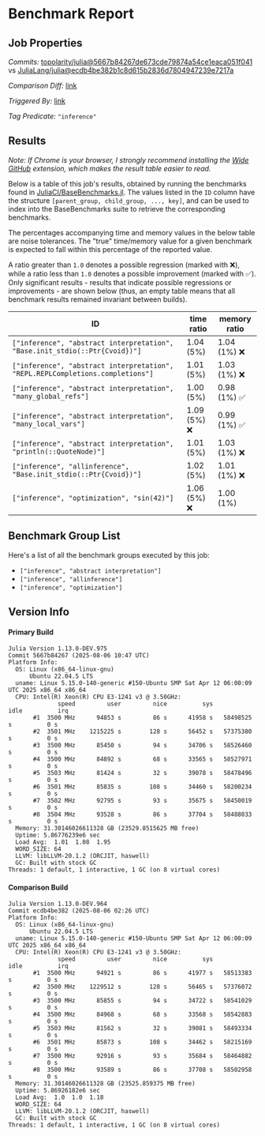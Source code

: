 # Benchmark Report

## Job Properties

*Commits:* [topolarity/julia@5667b84267de673cde79874a54ce1eaca051f041](https://github.com/topolarity/julia/commit/5667b84267de673cde79874a54ce1eaca051f041) vs [JuliaLang/julia@ecdb4be382b1c8d615b2836d7804947239e7217a](https://github.com/JuliaLang/julia/commit/ecdb4be382b1c8d615b2836d7804947239e7217a)

*Comparison Diff:* [link](https://github.com/JuliaLang/julia/compare/ecdb4be382b1c8d615b2836d7804947239e7217a..topolarity/julia:5667b84267de673cde79874a54ce1eaca051f041)

*Triggered By:* [link](https://github.com/JuliaLang/julia/pull/55601#issuecomment-3159505292)

*Tag Predicate:* `"inference"`

## Results

*Note: If Chrome is your browser, I strongly recommend installing the [Wide GitHub](https://chrome.google.com/webstore/detail/wide-github/kaalofacklcidaampbokdplbklpeldpj?hl=en)
extension, which makes the result table easier to read.*

Below is a table of this job's results, obtained by running the benchmarks found in
[JuliaCI/BaseBenchmarks.jl](https://github.com/JuliaCI/BaseBenchmarks.jl). The values
listed in the `ID` column have the structure `[parent_group, child_group, ..., key]`,
and can be used to index into the BaseBenchmarks suite to retrieve the corresponding
benchmarks.

The percentages accompanying time and memory values in the below table are noise tolerances. The "true"
time/memory value for a given benchmark is expected to fall within this percentage of the reported value.

A ratio greater than `1.0` denotes a possible regression (marked with :x:), while a ratio less
than `1.0` denotes a possible improvement (marked with :white_check_mark:). Only significant results - results
that indicate possible regressions or improvements - are shown below (thus, an empty table means that all
benchmark results remained invariant between builds).

| ID | time ratio | memory ratio |
|----|------------|--------------|
| `["inference", "abstract interpretation", "Base.init_stdio(::Ptr{Cvoid})"]` | 1.04 (5%)  | 1.04 (1%) :x: |
| `["inference", "abstract interpretation", "REPL.REPLCompletions.completions"]` | 1.01 (5%)  | 1.03 (1%) :x: |
| `["inference", "abstract interpretation", "many_global_refs"]` | 1.00 (5%)  | 0.98 (1%) :white_check_mark: |
| `["inference", "abstract interpretation", "many_local_vars"]` | 1.09 (5%) :x: | 0.99 (1%) :white_check_mark: |
| `["inference", "abstract interpretation", "println(::QuoteNode)"]` | 1.01 (5%)  | 1.03 (1%) :x: |
| `["inference", "allinference", "Base.init_stdio(::Ptr{Cvoid})"]` | 1.02 (5%)  | 1.01 (1%) :x: |
| `["inference", "optimization", "sin(42)"]` | 1.06 (5%) :x: | 1.00 (1%)  |

## Benchmark Group List

Here's a list of all the benchmark groups executed by this job:

- `["inference", "abstract interpretation"]`
- `["inference", "allinference"]`
- `["inference", "optimization"]`

## Version Info

#### Primary Build

```
Julia Version 1.13.0-DEV.975
Commit 5667b84267 (2025-08-06 10:47 UTC)
Platform Info:
  OS: Linux (x86_64-linux-gnu)
      Ubuntu 22.04.5 LTS
  uname: Linux 5.15.0-140-generic #150-Ubuntu SMP Sat Apr 12 06:00:09 UTC 2025 x86_64 x86_64
  CPU: Intel(R) Xeon(R) CPU E3-1241 v3 @ 3.50GHz: 
              speed         user         nice          sys         idle          irq
       #1  3500 MHz      94853 s         86 s      41958 s   58498525 s          0 s
       #2  3501 MHz    1215225 s        128 s      56452 s   57375380 s          0 s
       #3  3500 MHz      85450 s         94 s      34706 s   58526460 s          0 s
       #4  3500 MHz      84892 s         68 s      33565 s   58527971 s          0 s
       #5  3503 MHz      81424 s         32 s      39078 s   58478496 s          0 s
       #6  3501 MHz      85835 s        108 s      34460 s   58200234 s          0 s
       #7  3502 MHz      92795 s         93 s      35675 s   58450019 s          0 s
       #8  3504 MHz      93528 s         86 s      37704 s   58488033 s          0 s
  Memory: 31.30146026611328 GB (23529.8515625 MB free)
  Uptime: 5.86776239e6 sec
  Load Avg:  1.01  1.08  1.95
  WORD_SIZE: 64
  LLVM: libLLVM-20.1.2 (ORCJIT, haswell)
  GC: Built with stock GC
Threads: 1 default, 1 interactive, 1 GC (on 8 virtual cores)

```

#### Comparison Build

```
Julia Version 1.13.0-DEV.964
Commit ecdb4be382 (2025-08-06 02:26 UTC)
Platform Info:
  OS: Linux (x86_64-linux-gnu)
      Ubuntu 22.04.5 LTS
  uname: Linux 5.15.0-140-generic #150-Ubuntu SMP Sat Apr 12 06:00:09 UTC 2025 x86_64 x86_64
  CPU: Intel(R) Xeon(R) CPU E3-1241 v3 @ 3.50GHz: 
              speed         user         nice          sys         idle          irq
       #1  3500 MHz      94921 s         86 s      41977 s   58513383 s          0 s
       #2  3500 MHz    1229512 s        128 s      56465 s   57376072 s          0 s
       #3  3500 MHz      85855 s         94 s      34722 s   58541029 s          0 s
       #4  3500 MHz      84968 s         68 s      33568 s   58542883 s          0 s
       #5  3503 MHz      81562 s         32 s      39081 s   58493334 s          0 s
       #6  3501 MHz      85873 s        108 s      34462 s   58215169 s          0 s
       #7  3500 MHz      92916 s         93 s      35684 s   58464882 s          0 s
       #8  3500 MHz      93589 s         86 s      37708 s   58502958 s          0 s
  Memory: 31.30146026611328 GB (23525.859375 MB free)
  Uptime: 5.86926182e6 sec
  Load Avg:  1.0  1.0  1.18
  WORD_SIZE: 64
  LLVM: libLLVM-20.1.2 (ORCJIT, haswell)
  GC: Built with stock GC
Threads: 1 default, 1 interactive, 1 GC (on 8 virtual cores)

```
